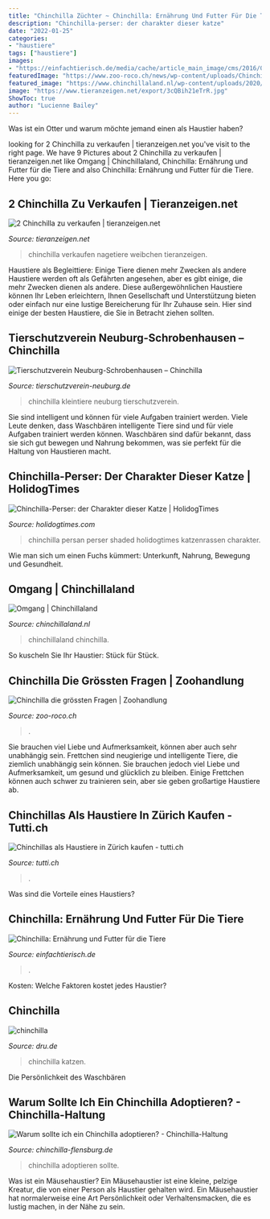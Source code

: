 ```yaml
---
title: "Chinchilla Züchter ~ Chinchilla: Ernährung Und Futter Für Die Tiere"
description: "Chinchilla-perser: der charakter dieser katze"
date: "2022-01-25"
categories:
- "haustiere"
tags: ["haustiere"]
images:
- "https://einfachtierisch.de/media/cache/article_main_image/cms/2016/08/chinchilla-shutterstock-Ekaterina-Krivtsova-469844015.jpg?464838"
featuredImage: "https://www.zoo-roco.ch/news/wp-content/uploads/Chinchilla-2-1200x900.jpg"
featured_image: "https://www.chinchillaland.nl/wp-content/uploads/2020/12/020.jpg"
image: "https://www.tieranzeigen.net/export/3cQBih21eTrR.jpg"
ShowToc: true
author: "Lucienne Bailey"
---
```



Was ist ein Otter und warum möchte jemand einen als Haustier haben?

	

		
looking for 2 Chinchilla zu verkaufen | tieranzeigen.net you've visit to the right page. We have 9 Pictures about 2 Chinchilla zu verkaufen | tieranzeigen.net like Omgang | Chinchillaland, Chinchilla: Ernährung und Futter für die Tiere and also Chinchilla: Ernährung und Futter für die Tiere. Here you go:
		
    
## 2 Chinchilla Zu Verkaufen | Tieranzeigen.net

<img loading=lazy src="https://www.tieranzeigen.net/export/3cQBih21eTrR.jpg" onerror="this.onerror=null;this.src='https://tse1.mm.bing.net/th?id=OIP.Y5A4zbt7pE831_bbkE4eqgHaFj&amp;pid=15.1';" alt="2 Chinchilla zu verkaufen | tieranzeigen.net">

_Source: tieranzeigen.net_

>chinchilla verkaufen nagetiere weibchen tieranzeigen. 

	

Haustiere als Begleittiere: Einige Tiere dienen mehr Zwecken als andere
Haustiere werden oft als Gefährten angesehen, aber es gibt einige, die mehr Zwecken dienen als andere. Diese außergewöhnlichen Haustiere können Ihr Leben erleichtern, Ihnen Gesellschaft und Unterstützung bieten oder einfach nur eine lustige Bereicherung für Ihr Zuhause sein. Hier sind einige der besten Haustiere, die Sie in Betracht ziehen sollten.

    
## Tierschutzverein Neuburg-Schrobenhausen – Chinchilla

<img loading=lazy src="http://tierschutzverein-neuburg.de/wp-content/uploads/2015/11/2015_chin_I.jpg" onerror="this.onerror=null;this.src='https://tse1.mm.bing.net/th?id=OIP.D4zaSvZdn3n-BeZqf7NRZwHaFj&amp;pid=15.1';" alt="Tierschutzverein Neuburg-Schrobenhausen – Chinchilla">

_Source: tierschutzverein-neuburg.de_

>chinchilla kleintiere neuburg tierschutzverein. 

	

Sie sind intelligent und können für viele Aufgaben trainiert werden.
Viele Leute denken, dass Waschbären intelligente Tiere sind und für viele Aufgaben trainiert werden können. Waschbären sind dafür bekannt, dass sie sich gut bewegen und Nahrung bekommen, was sie perfekt für die Haltung von Haustieren macht.

    
## Chinchilla-Perser: Der Charakter Dieser Katze | HolidogTimes

<img loading=lazy src="http://www.holidogtimes.com/de/wp-content/uploads/sites/4/2018/03/persan-chinchilla-fi.png?2e4e73" onerror="this.onerror=null;this.src='https://tse4.mm.bing.net/th?id=OIP.x4swn8QMihZ9TlnPpkHiKwHaDw&amp;pid=15.1';" alt="Chinchilla-Perser: der Charakter dieser Katze | HolidogTimes">

_Source: holidogtimes.com_

>chinchilla persan perser shaded holidogtimes katzenrassen charakter. 

	

Wie man sich um einen Fuchs kümmert: Unterkunft, Nahrung, Bewegung und Gesundheit.

    
## Omgang | Chinchillaland

<img loading=lazy src="https://www.chinchillaland.nl/wp-content/uploads/2020/12/020.jpg" onerror="this.onerror=null;this.src='https://tse1.mm.bing.net/th?id=OIP.jsi5HW_3WWHvWgGtp_zE5AHaFJ&amp;pid=15.1';" alt="Omgang | Chinchillaland">

_Source: chinchillaland.nl_

>chinchillaland chinchilla. 

	

So kuscheln Sie Ihr Haustier: Stück für Stück.

    
## Chinchilla Die Grössten Fragen | Zoohandlung

<img loading=lazy src="https://www.zoo-roco.ch/news/wp-content/uploads/Chinchilla-2-1200x900.jpg" onerror="this.onerror=null;this.src='https://tse3.mm.bing.net/th?id=OIP.O5NBXHahQBI42Xn9s4rwFgHaFj&amp;pid=15.1';" alt="Chinchilla die grössten Fragen | Zoohandlung">

_Source: zoo-roco.ch_

>. 

	

Sie brauchen viel Liebe und Aufmerksamkeit, können aber auch sehr unabhängig sein.
Frettchen sind neugierige und intelligente Tiere, die ziemlich unabhängig sein können. Sie brauchen jedoch viel Liebe und Aufmerksamkeit, um gesund und glücklich zu bleiben. Einige Frettchen können auch schwer zu trainieren sein, aber sie geben großartige Haustiere ab.

    
## Chinchillas Als Haustiere In Zürich Kaufen - Tutti.ch

<img loading=lazy src="http://c.tutti.ch/big/2349379169.jpg" onerror="this.onerror=null;this.src='https://tse2.mm.bing.net/th?id=OIP.7TtjK6zxMIffuelAmt-abwHaFh&amp;pid=15.1';" alt="Chinchillas als Haustiere in Zürich kaufen - tutti.ch">

_Source: tutti.ch_

>. 

	

Was sind die Vorteile eines Haustiers?

    
## Chinchilla: Ernährung Und Futter Für Die Tiere

<img loading=lazy src="https://einfachtierisch.de/media/cache/article_main_image/cms/2016/08/chinchilla-shutterstock-Ekaterina-Krivtsova-469844015.jpg?464838" onerror="this.onerror=null;this.src='https://tse3.mm.bing.net/th?id=OIP.Tfqwl2eAfUNbN-VSf0kjogHaFh&amp;pid=15.1';" alt="Chinchilla: Ernährung und Futter für die Tiere">

_Source: einfachtierisch.de_

>. 

	

Kosten: Welche Faktoren kostet jedes Haustier?

    
## Chinchilla

<img loading=lazy src="http://www.dru.de/katzen_online/photo/chinch06.jpg" onerror="this.onerror=null;this.src='https://tse2.mm.bing.net/th?id=OIP.Tlm9MJUWO1Biqd3OObay4QHaIT&amp;pid=15.1';" alt="chinchilla">

_Source: dru.de_

>chinchilla katzen. 

	

Die Persönlichkeit des Waschbären

    
## Warum Sollte Ich Ein Chinchilla Adoptieren? - Chinchilla-Haltung

<img loading=lazy src="https://chinchilla-flensburg.de/wp-content/uploads/chinchilla-fressen.jpg" onerror="this.onerror=null;this.src='https://tse2.mm.bing.net/th?id=OIP.zeK9_AWzEmPZV50HpsSXKgHaEA&amp;pid=15.1';" alt="Warum sollte ich ein Chinchilla adoptieren? - Chinchilla-Haltung">

_Source: chinchilla-flensburg.de_

>chinchilla adoptieren sollte. 

	

Was ist ein Mäusehaustier?
Ein Mäusehaustier ist eine kleine, pelzige Kreatur, die von einer Person als Haustier gehalten wird. Ein Mäusehaustier hat normalerweise eine Art Persönlichkeit oder Verhaltensmacken, die es lustig machen, in der Nähe zu sein.

